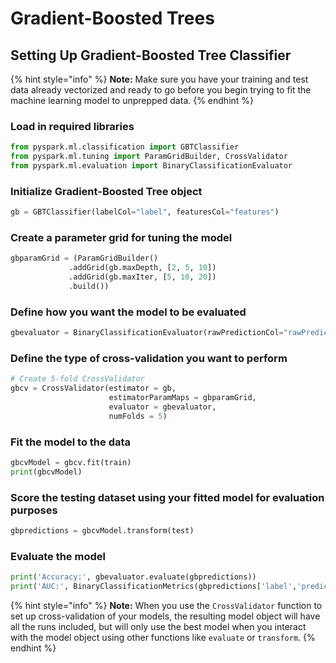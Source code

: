 # Gradient-Boosted Trees

## Setting Up Gradient-Boosted Tree Classifier

{% hint style="info" %}
**Note:** Make sure you have your training and test data already vectorized and ready to go before you begin trying to fit the machine learning model to unprepped data.
{% endhint %}

### Load in required libraries

```python
from pyspark.ml.classification import GBTClassifier
from pyspark.ml.tuning import ParamGridBuilder, CrossValidator
from pyspark.ml.evaluation import BinaryClassificationEvaluator
```

### Initialize Gradient-Boosted Tree object

```python
gb = GBTClassifier(labelCol="label", featuresCol="features")
```

### Create a parameter grid for tuning the model

```python
gbparamGrid = (ParamGridBuilder()
             .addGrid(gb.maxDepth, [2, 5, 10])
             .addGrid(gb.maxIter, [5, 10, 20])
             .build())
```

### Define how you want the model to be evaluated

```python
gbevaluator = BinaryClassificationEvaluator(rawPredictionCol="rawPrediction")
```

### Define the type of cross-validation you want to perform

```python
# Create 5-fold CrossValidator
gbcv = CrossValidator(estimator = gb,
                      estimatorParamMaps = gbparamGrid,
                      evaluator = gbevaluator,
                      numFolds = 5)
```

### Fit the model to the data

```python
gbcvModel = gbcv.fit(train)
print(gbcvModel)
```

### Score the testing dataset using your fitted model for evaluation purposes

```python
gbpredictions = gbcvModel.transform(test)
```

### Evaluate the model

```python
print('Accuracy:', gbevaluator.evaluate(gbpredictions))
print('AUC:', BinaryClassificationMetrics(gbpredictions['label','prediction'].rdd).areaUnderROC)
```

{% hint style="info" %}
**Note:** When you use the `CrossValidator` function to set up cross-validation of your models, the resulting model object will have all the runs included, but will only use the best model when you interact with the model object using other functions like `evaluate` or `transform`.
{% endhint %}

